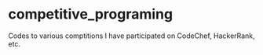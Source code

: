 # competitive_programing
Codes to various comptitions I have participated on CodeChef, HackerRank, etc.
